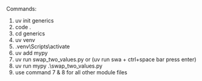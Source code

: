 Commands:
1.  uv init generics
2.  code .
3.  cd generics
4.  uv venv
5.  .venv\Scripts\activate
6.  uv add mypy
7.  uv run swap_two_values.py or (uv run swa + ctrl+space bar press enter)
8.  uv run mypy .\swap_two_values.py
9.  use command 7 & 8 for all other module files
